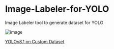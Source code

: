# Image-Labeler-for-YOLO
Image Labeler tool to generate dataset for YOLO

![image](https://github.com/user-attachments/assets/e77e9297-6147-438d-bde2-d4ee716826ae)

[YOLOv8.1 on Custom Dataset](https://medium.com/@sushovansaha95/yolov8-1-on-custom-dataset-logo-detection-8915286999ef)
